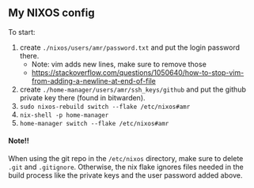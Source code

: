 ## My NIXOS config

To start:

1. create `./nixos/users/amr/password.txt` and put the login password there.
   - Note: vim adds new lines, make sure to remove those
   - https://stackoverflow.com/questions/1050640/how-to-stop-vim-from-adding-a-newline-at-end-of-file
2. create `./home-manager/users/amr/ssh_keys/github` and put the github private key there (found in bitwarden).
3. `sudo nixos-rebuild switch --flake /etc/nixos#amr`
4. `nix-shell -p home-manager`
5. `home-manager switch --flake /etc/nixos#amr`

#### Note!!

When using the git repo in the `/etc/nixos` directory, make sure to delete `.git` and `.gitignore`. Otherwise, the nix flake
ignores files needed in the build process like the private keys and the user password added above.
